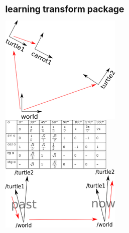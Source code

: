# learning transform package

  <img src="tf.png" width="350" title="What is Transform?">
  <br>
  <img src="sinvalue.png" title="sine"/>
  <img src="time_travel.png" width="350" alt="Time Travel">

